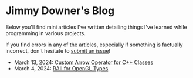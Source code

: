 # Jimmy Downer's Blog

Below you'll find mini articles I've written detailing things I've learned while programming in various projects.

If you find errors in any of the articles, especially if something is factually incorrect, don't hesitate to [submit an issue](https://github.com/downerj/downerj/issues)!

- March 13, 2024: [Custom Arrow Operator for C++ Classes](2025-03-13.md)
- March 4, 2024: [RAII for OpenGL Types](2025-03-04.md)
